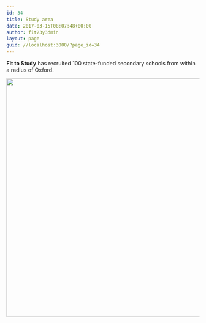 ```yaml
---
id: 34
title: Study area
date: 2017-03-15T08:07:48+00:00
author: fit23y3dmin
layout: page
guid: //localhost:3000/?page_id=34
---
```

**Fit to Study** has recruited 100 state-funded secondary schools from within a radius of Oxford.

[<img class="alignnone wp-image-829 size-full" src="/wp-content/uploads/2017/05/FtS-school-map_9-5-2017.jpg?resize=692%2C624&#038;ssl=1" alt="" width="692" height="624" srcset="/wp-content/uploads/2017/05/FtS-school-map_9-5-2017.jpg?w=692&ssl=1 692w, /wp-content/uploads/2017/05/FtS-school-map_9-5-2017.jpg?resize=300%2C271&ssl=1 300w" sizes="(max-width: 692px) 100vw, 692px" data-recalc-dims="1" />](/wp-content/uploads/2017/05/FtS-school-map_9-5-2017.jpg?ssl=1)